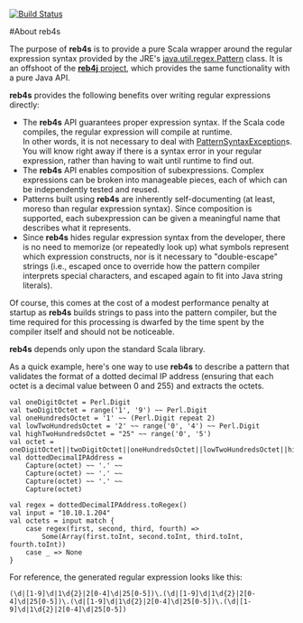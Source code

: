 [![Build Status](https://travis-ci.org/reggert/reb4s.png)](https://travis-ci.org/reggert/reb4s)

#About reb4s

The purpose of **reb4s** is to provide a pure Scala wrapper around
the regular expression syntax provided by the JRE's 
[java.util.regex.Pattern](http://java.sun.com/javase/6/docs/api/java/util/regex/Pattern.html) class.
It is an offshoot of the [**reb4j** project](https://github.com/reggert/reb4j), which provides the same 
functionality with a pure Java API. 

**reb4s** provides the following benefits over writing regular expressions directly:

*	The **reb4s** API guarantees proper expression syntax.
	If the Scala code compiles, the regular expression will compile at runtime.  
	In other words, it is not necessary to deal with [PatternSyntaxException](http://java.sun.com/javase/6/docs/api/java/util/regex/PatternSyntaxException.html)s.
	You will know right away if there is a syntax error in your regular expression, rather than having to wait until runtime to find out. 
*	The **reb4s** API enables composition of subexpressions.  Complex expressions can be broken into manageable pieces, each of which can be independently tested and reused.
*	Patterns built using **reb4s** are inherently self-documenting (at least, moreso than regular expression syntax).
	Since composition is supported, each subexpression can be given a meaningful name that describes what it represents.
*	Since **reb4s** hides regular expression syntax from the developer, there is no need to memorize (or repeatedly look up) what symbols represent which expression constructs, nor is it necessary to "double-escape" strings (i.e., escaped once to override how the pattern compiler interprets special characters, and escaped again to fit into Java string literals).
	

Of course, this comes at the cost of a modest performance penalty at startup as **reb4s** builds strings to pass into the pattern compiler, but the time required for this processing is dwarfed by the time spent by the compiler itself and should not be noticeable.

**reb4s** depends only upon the standard Scala library.

As a quick example, here's one way to use **reb4s** to describe a pattern that validates the format of a dotted decimal IP address (ensuring that each octet is a decimal value between 0 and 255) and extracts the octets.
	
	val oneDigitOctet = Perl.Digit
	val twoDigitOctet = range('1', '9') ~~ Perl.Digit
	val oneHundredsOctet = '1' ~~ (Perl.Digit repeat 2)
	val lowTwoHundredsOctet = '2' ~~ range('0', '4') ~~ Perl.Digit
	val highTwoHundredsOctet = "25" ~~ range('0', '5')
	val octet = oneDigitOctet||twoDigitOctet||oneHundredsOctet||lowTwoHundredsOctet||highTwoHundredsOctet
	val dottedDecimalIPAddress = 
		Capture(octet) ~~ '.' ~~ 
		Capture(octet) ~~ '.' ~~ 
		Capture(octet) ~~ '.' ~~ 
		Capture(octet)
	
	val regex = dottedDecimalIPAddress.toRegex()
	val input = "10.10.1.204"
	val octets = input match {
		case regex(first, second, third, fourth) => 
			Some(Array(first.toInt, second.toInt, third.toInt, fourth.toInt))
		case _ => None
	}
	
For reference, the generated regular expression looks like this:
	
	(\d|[1-9]\d|1\d{2}|2[0-4]\d|25[0-5])\.(\d|[1-9]\d|1\d{2}|2[0-4]\d|25[0-5])\.(\d|[1-9]\d|1\d{2}|2[0-4]\d|25[0-5])\.(\d|[1-9]\d|1\d{2}|2[0-4]\d|25[0-5])

